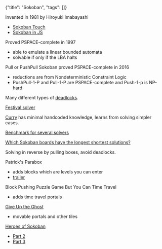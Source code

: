 {"title": "Sokoban", "tags": []}

Invented in 1981 by Hiroyuki Imabayashi
* [Sokoban Touch](https://play.google.com/store/apps/details?id=jp.thinkingrabbit.sokobantouch_free)
* [Sokoban in JS](http://birrell.org/andrew/sokoban/)

Proved PSPACE-complete in 1997
* able to emulate a linear bounded automata
* solvable if only if the LBA halts

Pull or PushPull Sokoban proved PSPACE-complete in 2016
* reductions are from Nondeterministic Constraint Logic
* PushPull-1-P and Pull-1-P are PSPACE-complete and Push-1-p is NP-hard

Many different types of [deadlocks](http://sokobano.de/wiki/index.php?title=Deadlocks).

[Festival solver](https://festival-solver.site/)

[Curry](https://festival-solver.site/curry/) has minimal handcoded knowledge, learns from solving simpler cases.

[Benchmark for several solvers](http://sokobano.de/wiki/index.php?title=Solver_Statistics)

[Which Sokoban boards have the longest shortest solutions?](https://sokoban-max-moves.herokuapp.com/)

Solving in reverse by pulling boxes, avoid deadlocks.

Patrick's Parabox
* adds blocks which are levels you can enter
* [trailer](https://www.youtube.com/watch?v=Rl_ohYPXNMo)

Block Pushing Puzzle Game But You Can Time Travel
* adds time travel portals

[Give Up the Ghost](https://gate.itch.io/ghost)
* movable portals and other tiles

[Heroes of Sokoban](https://sites.math.washington.edu/~ostroff/puzzles/Heroes_of_Sokoban.html)
* [Part 2](https://sites.math.washington.edu/~ostroff/puzzles/Heroes_of_Sokoban_II_Monsters.html)
* [Part 3](https://sites.math.washington.edu/~ostroff/puzzles/Heroes_of_Sokoban_III_The_Bard_and_The_Druid.html)

